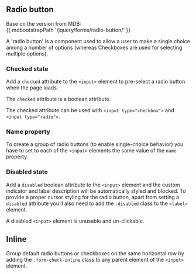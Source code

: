 ## Radio button

Base on the version from MDB: <br>
{{ mdbootstrapPath '/jquery/forms/radio-button/' }}

A 'radio button' is a component used to allow a user to make a single choice among a number of options (whereas Checkboxes are used for selecting multiple options).

### Checked state

Add a `checked` attribute to the `<input>` element to pre-select a radio button when the page loads.

The `checked` attribute is a boolean attribute.

The checked attribute can be used with `<input type="checkbox">` and `<input type="radio">`.

### Name property

To create a group of radio buttons (to enable single-choice behavior) you have to set to each of the `<input>` elements the same value of the `name` property.

### Disabled state
Add a `disabled` boolean attribute to the `<input>` element and the custom indicator and label description will be automatically styled and blocked. To provide a proper cursor styling for the radio button, apart from setting a `disabled` attribute you’ll also need to add the `.disabled` class to the `<label>` element.

A disabled `<input>` element is unusable and un-clickable.

## Inline

Group default radio buttons or checkboxes on the same horizontal row by adding the `.form-check-inline` class to any parent element of the `<input>` element.
